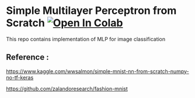 # Simple Multilayer Perceptron from Scratch [![Open In Colab](https://colab.research.google.com/assets/colab-badge.svg)](https://colab.research.google.com/github/xidic81/Multilayer-Perceptron/blob/main/simple_mlp_fmnist.ipynb)

This repo contains implementation of MLP for image classification

## Reference :

https://www.kaggle.com/wwsalmon/simple-mnist-nn-from-scratch-numpy-no-tf-keras

https://github.com/zalandoresearch/fashion-mnist
